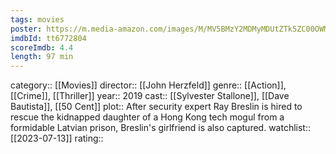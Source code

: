 ```yaml
---
tags: movies
poster: https://m.media-amazon.com/images/M/MV5BMzY2MDMyMDUtZTk5ZC00OWM5LWE5M2YtYjdkNzIyMDgwODZkXkEyXkFqcGdeQXVyNDQ0MTYzMDA@._V1_SX300.jpg
imdbId: tt6772804
scoreImdb: 4.4
length: 97 min
---
```


category:: [[Movies]]
director:: [[John Herzfeld]]
genre:: [[Action]], [[Crime]], [[Thriller]]
year:: 2019
cast:: [[Sylvester Stallone]], [[Dave Bautista]], [[50 Cent]]
plot:: After security expert Ray Breslin is hired to rescue the kidnapped daughter of a Hong Kong tech mogul from a formidable Latvian prison, Breslin's girlfriend is also captured.
watchlist:: [[2023-07-13]]
rating::
